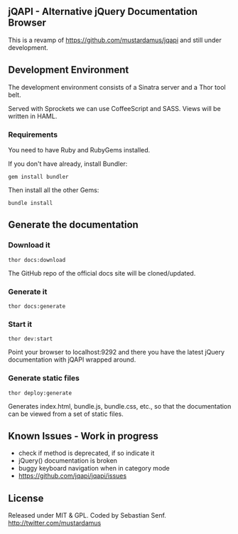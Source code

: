 ## jQAPI - Alternative jQuery Documentation Browser

This is a revamp of https://github.com/mustardamus/jqapi and still under development.

## Development Environment

The development environment consists of a Sinatra server and a Thor
tool belt.

Served with Sprockets we can use CoffeeScript and SASS. Views will
be written in HAML.

### Requirements

You need to have Ruby and RubyGems installed.

If you don't have already, install Bundler:

    gem install bundler

Then install all the other Gems:

    bundle install

## Generate the documentation

### Download it

    thor docs:download

The GitHub repo of the official docs site will be cloned/updated.

### Generate it

    thor docs:generate

### Start it

    thor dev:start

Point your browser to localhost:9292 and there you have the latest jQuery documentation with jQAPI
wrapped around.

### Generate static files

    thor deploy:generate

Generates index.html, bundle.js, bundle.css, etc., so that the documentation can be
viewed from a set of static files.

## Known Issues - Work in progress
  - check if method is deprecated, if so indicate it
  - jQuery() documentation is broken
  - buggy keyboard navigation when in category mode
  - https://github.com/jqapi/jqapi/issues

## License

Released under MIT & GPL. Coded by Sebastian Senf. http://twitter.com/mustardamus
